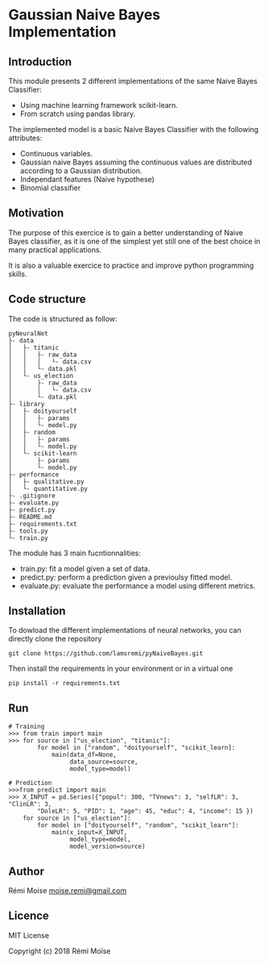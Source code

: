 # Gaussian Naive Bayes Implementation


## Introduction

This module presents 2 different implementations of the same Naive Bayes Classifier:
* Using machine learning framework scikit-learn.
* From scratch using pandas library.

The implemented model is a basic Naive Bayes Classifier with the following attributes:
* Continuous variables.
* Gaussian naive Bayes assuming the continuous values are distributed according to a Gaussian distribution.
* Independant features (Naive hypothese)
* Binomial classifier


## Motivation

The purpose of this exercice is to gain a better understanding of Naive Bayes classifier, as it is one of the simplest yet still one of the best choice in many practical applications.

It is also a valuable exercice to practice and improve python programming skills.

## Code structure

The code is structured as follow:
```
pyNeuralNet
├- data
│   ├- titanic
│   │   ├- raw_data
│   │   │   └- data.csv
│   │   └- data.pkl
│   └- us_election
│       ├- raw_data
│       │   └- data.csv
│       └- data.pkl
├- library
│   ├- doityourself
│   │   ├- params
│   │   └- model.py
│   ├- random
│   │   ├- params
│   │   └- model.py
│   └- scikit-learn
│       ├- params
│       └- model.py
├- performance
│   ├- qualitative.py
│   └- quantitative.py
├- .gitignore
├- evaluate.py
├- predict.py
├- README.md
├- requirements.txt
├- tools.py
└- train.py
```

The module has 3 main fucntionnalities:
* train.py: fit a model given a set of data.
* predict.py: perform a prediction given a previoulsy fitted model.
* evaluate.py: evaluate the performance a model using different metrics.


## Installation

To dowload the different implementations of neural networks, you can directly clone the repository
```
git clone https://github.com/lamsremi/pyNaiveBayes.git
```
Then install the requirements in your environment or in a virtual one
```
pip install -r requirements.txt
```

## Run

```
# Training
>>> from train import main
>>> for source in ["us_election", "titanic"]:
        for model in ["random", "doityourself", "scikit_learn]:
            main(data_df=None,
                 data_source=source,
                 model_type=model)

# Prediction
>>>from predict import main
>>> X_INPUT = pd.Series({"popul": 300, "TVnews": 3, "selfLR": 3, "ClinLR": 3,
        "DoleLR": 5, "PID": 1, "age": 45, "educ": 4, "income": 15 })
    for source in ["us_election"]:
        for model in ["doityourself", "random", "scikit_learn"]:
            main(x_input=X_INPUT,
                 model_type=model,
                 model_version=source)
```

## Author

Rémi Moise
moise.remi@gmail.com

## Licence

MIT License

Copyright (c) 2018 Rémi Moïse
